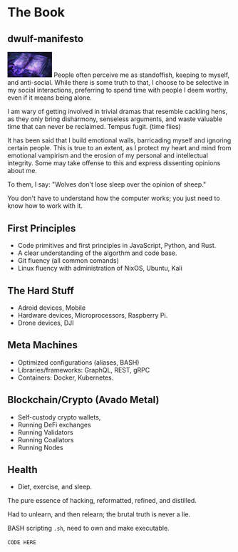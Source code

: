 # The Book
## dwulf-manifesto
<p float="left">
  <img src="/images/spellbook.png" width="100" />
People often perceive me as standoffish, keeping to myself, and anti-social. While there is some truth to that, I choose to be selective in my social interactions, preferring to spend time with people I deem worthy, even if it means being alone.

I am wary of getting involved in trivial dramas that resemble cackling hens, as they only bring disharmony, senseless arguments, and waste valuable time that can never be reclaimed. Tempus fugit. (time flies)

It has been said that I build emotional walls, barricading myself and ignoring certain people. This is true to an extent, as I protect my heart and mind from emotional vampirism and the erosion of my personal and intellectual integrity. Some may take offense to this and express dissenting opinions about me.

</p>


To them, I say:
"Wolves don't lose sleep over the opinion of sheep."

You don't have to understand how the computer works; you just need to know how to work with it.

## First Principles
- Code primitives and first principles in JavaScript, Python, and Rust.  
- A clear understanding of the algorthm and code base.
- Git fluency (all common  comands)
- Linux fluency with administration of NixOS, Ubuntu, Kali

## The Hard Stuff
- Adroid devices, Mobile
- Hardware devices, Microprocessors, Raspberry Pi.
- Drone devices, DJI

## Meta Machines
- Optimized configurations (aliases, BASH)
- Libraries/frameworks: GraphQL, REST, gRPC
- Containers: Docker, Kubernetes.

## Blockchain/Crypto (Avado Metal)
- Self-custody crypto wallets, 
- Running DeFi exchanges
- Running Validators
- Running Coallators 
- Running Nodes

## Health
- Diet, exercise, and sleep.

The pure essence of hacking, reformatted, refined, and distilled.

Had to unlearn, and then relearn; the brutal truth is never a lie.

BASH scripting `.sh`, need to own and make executable.

`CODE HERE`
